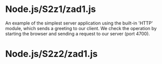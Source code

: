 # Node.js/S2z1/zad1.js
An example of the simplest server application using the built-in 'HTTP' module, which sends a greeting to our client. 
We check the operation by starting the browser and sending a request to our server (port 4700).
# Node.js/S2z2/zad1.js
